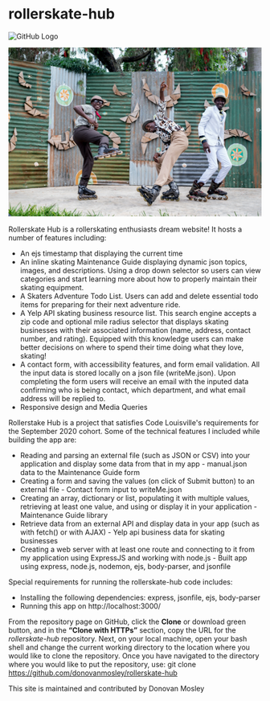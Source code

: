 # rollerskate-hub

![GitHub Logo](/assets/inline-group.jpg)

![rollerskate-hub logo](https://github.com/donovanmosley/rollerskate-hub/blob/master/node-js-playlist/public/assets/inline-group.jpg?raw=true)

Rollerskate Hub is a rollerskating enthusiasts dream website!  It hosts a number of features including:

* An ejs timestamp that displaying the current time
* An inline skating Maintenance Guide displaying dynamic json topics, images, and descriptions.  Using a drop down selector so users can view categories and start learning more about how to properly maintain their skating equipment.   
* A Skaters Adventure Todo List. Users can add and delete essential todo items for preparing for their next adventure ride.
* A Yelp API skating business resource list.  This search engine accepts a zip code and optional mile radius selector that displays skating businesses with their associated information (name, address, contact number, and rating).  Equipped with this knowledge users can make better decisions on where to spend their time doing what they love, skating! 
* A contact form, with accessibility features, and form email validation.  All the input data is stored locally on a json file (writeMe.json).  Upon completing the form users will receive an email with the inputed data confirming who is being contact, which department, and what email address will be replied to.
* Responsive design and Media Queries

Rollerstake Hub is a project that satisfies Code Louisville's requirements for the September 2020 cohort.  Some of the technical features I included while building the app are:

* Reading and parsing an external file (such as JSON or CSV) into your application and display some data from that in my app - manual.json data to the Maintenance Guide form
* Creating a form and saving the values (on click of Submit button) to an external file - Contact form input to writeMe.json
* Creating an array, dictionary or list, populating it with multiple values, retrieving at least one value, and using or display it in your application - Maintenance Guide library
* Retrieve data from an external API and display data in your app (such as with fetch() or with AJAX) - Yelp api business data for skating businesses
* Creating a web server with at least one route and connecting to it from my application using ExpressJS and working with node.js - Built app using express, node.js, nodemon, ejs, body-parser, and jsonfile

Special requirements for running the rollerskate-hub code includes: 

* Installing the following dependencies: express, jsonfile, ejs, body-parser
* Running this app on http://localhost:3000/

From the repository page on GitHub, click the **Clone** or download green button, and in the **“Clone with HTTPs”** section, copy the URL for the *rollerskate-hub* repository. Next, on your local machine, open your bash shell and change the current working directory to the location where you would like to clone the repository. Once you have navigated to the directory where you would like to put the repository, use: git clone https://github.com/donovanmosley/rollerskate-hub 

This site is maintained and contributed by Donovan Mosley


